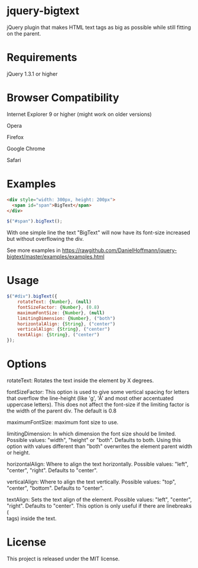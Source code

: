jquery-bigtext
==============
jQuery plugin that makes HTML text tags as big as possible while still fitting on the parent.

Requirements
==============
jQuery 1.3.1 or higher

Browser Compatibility
==============
Internet Explorer 9 or higher (might work on older versions)

Opera

Firefox

Google Chrome

Safari


Examples
==============

```html
<div style="width: 300px, height: 200px">
  <span id="span">BigText</span>
</div>
```
```javascript
$("#span").bigText();
```

With one simple line the text "BigText" will now have its font-size increased but without overflowing the div.

See more examples in https://rawgithub.com/DanielHoffmann/jquery-bigtext/master/examples/examples.html


Usage
==============

```javascript
$("#div").bigText({
	rotateText: {Number}, (null)
	fontSizeFactor: {Number}, (0.8)
	maximumFontSize: {Number}, (null)
	limitingDimension: {Number}, ("both")
	horizontalAlign: {String}, ("center")
	verticalAlign: {String}, ("center")
	textAlign: {String}, ("center")
});
```

Options
==============
rotateText: Rotates the text inside the element by X degrees.

fontSizeFactor: This option is used to give some vertical spacing for letters that overflow the line-height (like 'g', 'Á' and most other accentuated uppercase letters). This does not affect the font-size if the limiting factor is the width of the parent div. The default is 0.8

maximumFontSize: maximum font size to use.

limitingDimension: In which dimension the font size should be limited. Possible values: "width", "height" or "both". Defaults to both. Using this option with values different than "both" overwrites the element parent width or height.

horizontalAlign: Where to align the text horizontally. Possible values: "left", "center", "right". Defaults to "center".

verticalAlign: Where to align the text vertically. Possible values: "top", "center", "bottom". Defaults to "center".

textAlign: Sets the text align of the element. Possible values: "left", "center", "right". Defaults to "center". This option is only useful if there are linebreaks (<br> tags) inside the text.


License
==============
This project is released under the MIT license.
